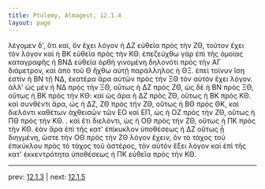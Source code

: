 ```yaml
---
title: Ptolemy, Almagest, 12.1.4
layout: page
---
```


λέγομεν δ', ὅτι καί, ὃν ἔχει λόγον ἡ ΔΖ εὐθεῖα πρὸς τὴν ΖΘ, τοῦτον ἔχει τὸν λόγον καὶ ἡ ΒΚ εὐθεῖα πρὸς τὴν ΚΘ. ἐπεζεύχθω γὰρ ἐπὶ τῆς ὁμοίας καταγραφῆς ἡ ΒΝΔ εὐθεῖα ὀρθὴ γινομένη δηλονότι πρὸς τὴν ΑΓ διάμετρον, καὶ ἀπὸ τοῦ Θ ἤχθω αὐτῇ παράλληλος ἡ ΘΞ. ἐπεὶ τοίνυν ἴση ἐστὶν ἡ ΒΝ τῇ ΝΔ, ἑκατέρα ἄρα αὐτῶν πρὸς τὴν ΞΘ τὸν αὐτὸν ἔχει λόγον. ἀλλ' ὡς μὲν ἡ ΝΔ πρὸς τὴν ΞΘ, οὕτως ἡ ΔΖ πρὸς ΖΘ, ὡς δὲ ἡ ΒΝ πρὸς ΞΘ, οὕτως ἡ ΒΚ πρὸς τὴν ΚΘ: καὶ ὡς ἄρα ἡ ΔΖ πρὸς ΖΘ, οὕτως ἡ ΒΚ πρὸς ΚΘ. καὶ συνθέντι ἄρα, ὡς ἡ ΔΖ, ΖΘ πρὸς τὴν ΖΘ, οὕτως ἡ ΒΘ πρὸς ΘΚ, καὶ διελόντι καθέτων ἀχθεισῶν τῶν ΕΟ καὶ ΕΠ, ὡς ἡ ΟΖ πρὸς τὴν ΖΘ, οὕτως ἡ ΠΘ πρὸς τὴν ΚΘ. . καὶ ἔτι διελόντι, ὡς ἡ ΟΘ πρὸς τὴν ΖΘ, οὕτως ἡ ΠΚ πρὸς τὴν ΚΘ. ἐὰν ἄρα ἐπὶ τῆς κατ' ἐπίκυκλον ὑποθέσεως ἡ ΔΖ οὕτως ᾖ διηγμένη, ὥστε τὴν ΟΘ πρὸς τὴν ΖΘ λόγον ἔχειν, ὃν τὸ τάχος τοῦ ἐπικύκλου πρὸς τὸ τάχος τοῦ ἀστέρος, τὸν αὐτὸν ἕξει λόγον καὶ ἐπὶ τῆς κατ' ἐκκεντρότητα ὑποθέσεως ἡ ΠΚ εὐθεῖα πρὸς τὴν ΚΘ. 

---

prev: [12.1.3](../12.1.3/) | next: [12.1.5](../12.1.5/)

